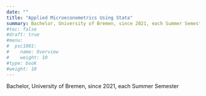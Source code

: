 ```yaml
---
date: ""
title: "Applied Microeconometrics Using Stata"
summary: Bachelor, University of Bremen, since 2021, each Summer Semester
#toc: false
#draft: true
#menu:
#  psc1001:
#    name: Overview
#    weight: 10
#type: book
#weight: 10
---
```


Bachelor, University of Bremen, since 2021, each Summer Semester
